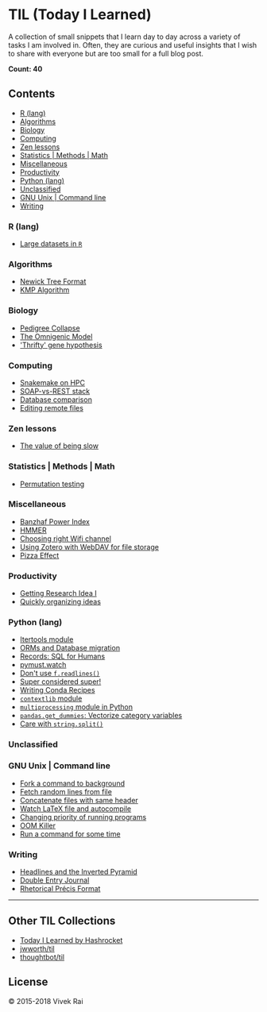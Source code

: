 # TIL (Today I Learned)

A collection of small snippets that I learn day to day across a variety of tasks
I am involved in. Often, they are curious and useful insights that I wish to
share with everyone but are too small for a full blog post.

**Count: 40**

## Contents
* [R (lang)](#r-(lang))
* [Algorithms](#algorithms)
* [Biology](#biology)
* [Computing](#computing)
* [Zen lessons](#zen-lessons)
* [Statistics | Methods | Math](#statistics--methods--math)
* [Miscellaneous](#miscellaneous)
* [Productivity](#productivity)
* [Python (lang)](#python-(lang))
* [Unclassified](#unclassified)
* [GNU Unix | Command line](#gnu-unix--command-line)
* [Writing](#writing)

### R (lang)
* [Large datasets in `R`](./R/r-large-data.md)

### Algorithms
* [Newick Tree Format](./algorithms/newick-tree-format.md)
* [KMP Algorithm](./algorithms/kmp-matcher.md)

### Biology
* [Pedigree Collapse](./biology/pedigree-collapse.md)
* [The Omnigenic Model](./biology/the-omnigenic-model.md)
* ['Thrifty' gene hypothesis](./biology/'thrifty'-gene-hypothesis.md)

### Computing
* [Snakemake on HPC](./computing/snakemake-on-hpc.md)
* [SOAP-vs-REST stack](./computing/SOAP-vs-REST.md)
* [Database comparison](./computing/databases.md)
* [Editing remote files](./computing/editing-remote-file.md)

### Zen lessons
* [The value of being slow](./lessons/the-value-of-being-slow.md)

### Statistics | Methods | Math
* [Permutation testing](./math/permutation-testing.md)

### Miscellaneous
* [Banzhaf Power Index](./misc/banzhaf-index.md)
* [HMMER](./misc/hmmer.md)
* [Choosing right Wifi channel](./misc/choosing-wifi-channel.md)
* [Using Zotero with WebDAV for file storage](./misc/zotero-webdav-setup.md)
* [Pizza Effect](./misc/pizza-effect.md)

### Productivity
* [Getting Research Idea I](./productivity/getting-research-idea-i.md)
* [Quickly organizing ideas](./productivity/quickly-organizing-ideas.md)

### Python (lang)
* [Itertools module](./python/itertools-module.md)
* [ORMs and Database migration](./python/sql-orm.md)
* [Records: SQL for Humans](./python/records-sql.md)
* [pymust.watch](./python/pymust-watch.md)
* [Don't use `f.readlines()`](./python/dont-use-readlines.md)
* [Super considered super!](./python/super-talk.md)
* [Writing Conda Recipes](./python/conda-recipes.md)
* [`contextlib` module](./python/contextlib-with.md)
* [`multiprocessing` module in Python](./python/optimize-pandas-mp.md)
* [`pandas.get_dummies`: Vectorize category variables](./python/pandas-get-dummies.md)
* [Care with `string.split()`](./python/care-with-`string.split()`.md)

### Unclassified

### GNU Unix | Command line
* [Fork a command to background](./unix/fork-to-bg.md)
* [Fetch random lines from file](./unix/random-lines.md)
* [Concatenate files with same header](./unix/concatenate-files-with-same-header.md)
* [Watch LaTeX file and autocompile](./unix/watch-compile-latex.md)
* [Changing priority of running programs](./unix/ionicing-programs.md)
* [OOM Killer](./unix/oom-killer.md)
* [Run a command for some time](./unix/timeout.md)

### Writing
* [Headlines and the Inverted Pyramid](./writing/inverted-pyramid.md)
* [Double Entry Journal](./writing/double-entry-journal.md)
* [Rhetorical Précis Format](./writing/rhetorical-precis-format.md)

---

## Other TIL Collections

* [Today I Learned by Hashrocket](https://til.hashrocket.com)
* [jwworth/til](https://github.com/jwworth/til)
* [thoughtbot/til](https://github.com/thoughtbot/til)

## License

© 2015-2018 Vivek Rai
